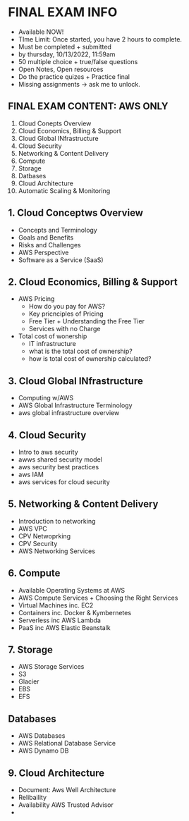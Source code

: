 # FINAL EXAM INFO
- Available NOW!
- TIme Limit: Once started, you have 2 hours to complete. 
- Must be completed + submitted
- by thursday, 10/13/2022, 11:59am
- 50 multiple choice + true/false questions
- Open Notes, Open resources
- Do the practice quizes + Practice final
- Missing assignments -> ask me to unlock.

## FINAL EXAM CONTENT:  AWS ONLY
1. Cloud Conepts Overview
2. Cloud Economics, Billing & Support
3. Cloud Global INfrastructure
4. Cloud Security 
5. Networking & Content Delivery
6. Compute
7. Storage
8. Datbases
9. Cloud Architecture
10. Automatic Scaling & Monitoring

## 1. Cloud Conceptws Overview
- Concepts and Terminology
- Goals and Benefits
- Risks and Challenges
- AWS Perspective
- Software as a Service (SaaS)

## 2. Cloud Economics, Billing & Support
- AWS Pricing
  - How do you pay for AWS?
  - Key pricnciples of Pricing
  - Free Tier + Understanding the Free Tier
  - Services with no Charge
- Total cost of wonership
  - IT infrastructure
  - what is the total cost of ownership?
  - how is  total cost of ownership calculated?

## 3. Cloud Global INfrastructure
- Computing w/AWS
- AWS Global Infrastructure Terminology
- aws global infrastructure overview

## 4. Cloud Security
- Intro to aws security
- awws shared security model
- aws security best practices
- aws IAM 
- aws services for cloud security

## 5. Networking & Content Delivery
- Introduction to networking 
- AWS VPC 
- CPV Netwoprking
- CPV Security
- AWS Networking Services

## 6. Compute
- Available Operating Systems at AWS
- AWS Compute Services + Choosing the Right Services
- Virtual Machines inc. EC2
- Containers inc. Docker & Kymbernetes
- Serverless inc AWS Lambda
- PaaS inc AWS Elastic Beanstalk

## 7. Storage
- AWS Storage Services
- S3 
- Glacier
- EBS 
- EFS

## Databases
- AWS Databases
 - AWS Relational Database Service
 - AWS Dynamo DB

## 9. Cloud Architecture
- Document: Aws Well Architecture
- Relibaility
- Availability AWS Trusted Advisor
- 
